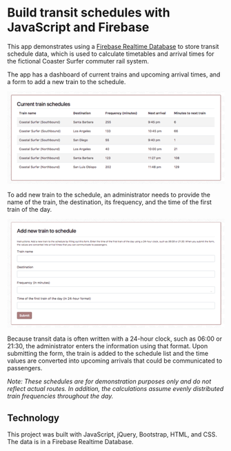 # Build transit schedules with JavaScript and Firebase

This app demonstrates using a [Firebase Realtime Database](https://firebase.google.com/docs/database/) to store transit schedule data, which is used to calculate timetables and arrival times for the fictional Coaster Surfer commuter rail system.

The app has a dashboard of current trains and upcoming arrival times, and a form to add a new train to the schedule.

![Screenshot of train schedules](schedule-screenshot.png)

To add new train to the schedule, an administrator needs to provide the name of the train, the destination, its frequency, and the time of the first train of the day.

![Screenshot of form to add trains to the schedule](form-screenshot.png)

Because transit data is often written with a 24-hour clock, such as 06:00 or 21:30, the administrator enters the information using that format. Upon submitting the form, the train is added to the schedule list and the time values are converted into upcoming arrivals that could be communicated to passengers.

_Note: These schedules are for demonstration purposes only and do not reflect actual routes. In addition, the calculations assume evenly distributed train frequencies throughout the day._

## Technology

This project was built with JavaScript, jQuery, Bootstrap, HTML, and CSS. The data is in a Firebase Realtime Database.
